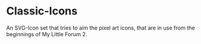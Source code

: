 # Classic-Icons
An SVG-Icon set that tries to aim the pixel art icons, that are in use from the beginnings of My Little Forum 2.
